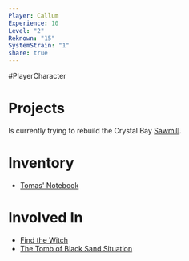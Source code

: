 ```yaml
---  
Player: Callum  
Experience: 10  
Level: "2"  
Reknown: "15"  
SystemStrain: "1"  
share: true  
---  
```

#PlayerCharacter  
# Projects  
Is currently trying to rebuild the Crystal Bay [Sawmill](Sawmill.md).  
  
# Inventory  
- [Tomas' Notebook](../Items/Tomas'%20Notebook.md)  
  
# Involved In  
- [Find the Witch](Find%20the%20Witch.md)  
- [The Tomb of Black Sand Situation](The%20Tomb%20of%20Black%20Sand%20Situation.md)  
  
